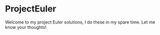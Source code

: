 # ProjectEuler
 
Welcome to my project Euler solutions, I do these in my spare time. Let me know your thoughts!
